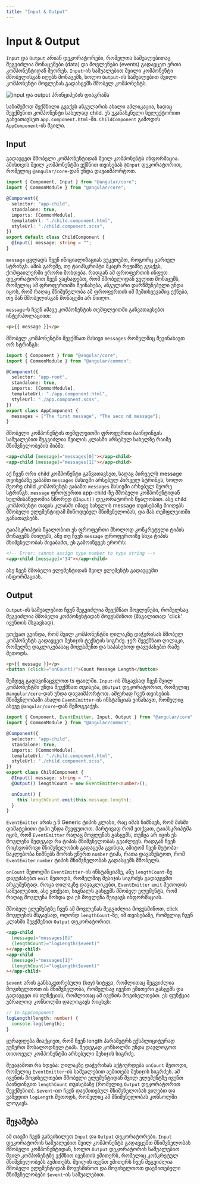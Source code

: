 ```yaml
---
title: "Input & Output"
---
```


# Input & Output

`Input` და `Output` არიან დეკორატორები, რომელთა საშუალებითაც შეგვიძლია მონაცემები (data) და მოვლენები (events)
გადავცეთ ერთი კომპონენტიდან მეორეს. `Input`-ის საშუალებით შვილი კომპონენტი მშობელისგან იღებს
მონაცემს, ხოლო `Output`-ის საშუალებით შვილი კომპონენტი მოვლენას გადასცემს მშობელ კომპონენტს.

![input და output პრინციპების დიაგრამა](/assets/media/input-output.png)

სანიმუშოდ შექმნილი გვაქვს ანგულარის ახალი აპლიკაცია, სადაც შევქმენით კომპონენტი სახელად child.
ეს უკანასკნელი სელექტორით განვათავსეთ `app.component.html`-ში. `ChildComponent` გამოდის `AppComponent`-ის
შვილი.

## Input

გადავცეთ მშობელი კომპონენტიდან შვილ კომპონენტს ინფორმაცია. ამისთვის შვილ კომპონენტში ვქმნით თვისებას
`@Input` დეკორატორით, რომელიც `@angular/core`-დან უნდა დავაიმპორტოთ.

```ts
import { Component, Input } from "@angular/core";
import { CommonModule } from "@angular/core";

@Component({
  selector: "app-child",
  standalone: true,
  imports: [CommonModule],
  templateUrl: "./child.component.html",
  styleUrl: "./child.component.scss",
})
export default class ChildComponent {
  @Input() message: string = "";
}
```

`message` ცვლადს ჩვენ ინიციალიზაციას ვუკეთებთ, როგორც ცარიელ სტრინგს.
ამის გარეშე, თუ ტაიპსკრიპტი მკაცრ რეჟიმზე გვაქვს, ქომფაილერში ერორი მოხდება.
რადგან ამ ფროფერთის ინფუთ დეკორატორით ჩვენ ვაცხადებთ, რომ მშობელიდან ველით
მონაცემს, რომელიც ამ ფროფერთიში შეინახება, ანგულარი დარწმუნებული უნდა იყოს, რომ
რაღაც მნიშვნელობა ამ ფროფერთის იმ შემთხვევაშიც ექნება, თუ მან მშობელისგან მონაცემი
არ მიიღო.

`message`-ს ჩვენ ამავე კომპონენტის თემფლეითში განვათავსებთ ინტერპოლაციით:

```html
<p>{{ message }}</p>
```

მშობელ კომპონენტში შევქმნათ მასივი `messages` რომელშიც შევინახავთ ორ სტრინგს:

```ts
import { Component } from "@angular/core";
import { CommonModule } from "@angular/common";

@Component({
  selector: "app-root",
  standalone: true,
  imports: [CommonModule],
  templateUrl: "./app.component.html",
  styleUrl: "./app.component.scss",
})
export class AppComponent {
  messages = ["The first message", "The seco nd message"];
}
```

მშობელი კომპონენტის თემფლეითში ფროფერთი ბაინდინგის საშუალებით შეგვიძლია
შვილის კლასში არსებულ სახელზე რაიმე მნიშვნელობების მიბმა:

```html
<app-child [message]="messages[0]"></app-child>
<app-child [message]="messages[1]"></app-child>
```

აქ ჩვენ ორი child კომპონენტი განვათავსეთ, სადაც პირველს message თვისებაზე
ვაბამთ `messages` მასივში არსებულ პირველ სტრინგს, ხოლო მეორე child კომპონენტს
ვაბამთ `messages` მასივში არსებულ მეორე სტრინგს. `message` ფროფერთი app-child-ზე
მშობელი კომპონენტიდან ხელმისაწვდომია სწორედ `@Input()` დეკორატორის წყალობით.
ასე child კომპონენტი თავის კლასში იმავე სახელის message თვისებაზე მიიღებს მშობელი
ელემენტიდამ მიწოდებულ მნიშვნელობას, და მას თემფლეითში განათავსებს.

ტაიპსკრიპტის წყალობით ეს ფროფერთი მხოლოდ კონკრეტული ტიპის მონაცემს მიიღებს,
ანუ თუ ჩვენ `message` ფროფერთიზე სხვა ტიპის მნიშვნელობას მივაბამთ, ეს გამოიწვევს
ერორს:

```html
<!-- Error: cannot assign type number to type string -->
<app-child [message]="34"></app-child>
```

ასე ჩვენ მშობელი ელემენტიდან შვილ ელემენტს გადავცემთ ინფორმაციას.

## Output

`Output`-ის საშუალებით ჩვენ შეგვიძლია შევქმნათ მოვლენები, რომელსაც შეგვიძლია მშობელი
კომპონენტიდან მოვუსმინოთ (მაგალითად 'click' ივენთის მსგავსად).

ვთქვათ გვინდა, რომ შვილ კომპონენტში ღილაკზე დაჭერისას მშობელ კომპონენტს გადავცეთ
მესიჯის ტექსტის სიგრძე. ჯერ შევქმნათ ღილაკი, რომელზე დაკლიკებასაც მოვუსმენთ და
საპასუხოდ დავუძახებთ რამე მეთოდს.

```html
<p>{{ message }}</p>
<button (click)="onCount()">Count Message Length</button>
```

შემდეგ გადავინაცვლოთ ts ფაილში. `Input`-ის მსგავსად
ჩვენ შვილ კომპონენტში უნდა შევქმნათ თვისება, `@Output` დეკორატორით, რომელიც
`@angular/core`-დან უნდა დავაიმპორტოთ. ამჯერად ჩვენ თვისების მნიშვნლობაში ახალი
`EventEmitter`-ის ინსტანციას ვინახავთ, რომელიც ასევე `@angular/core`-დან შემოგვაქვს.

```ts
import { Component, EventEmitter, Input, Output } from "@angular/core";
import { CommonModule } from "@angular/common";

@Component({
  selector: "app-child",
  standalone: true,
  imports: [CommonModule],
  templateUrl: "./child.component.html",
  styleUrl: "./child.component.scss",
})
export class ChildComponent {
  @Input() message: string = "";
  @Output() lengthCount = new EventEmitter<number>();

  onCount() {
    this.lengthCount.emit(this.message.length);
  }
}
```

`EventEmitter` არის ე.წ Generic ტიპის კლასი, რაც იმას ნიშნავს, რომ მასში დამატებითი
ტიპი უნდა შევფუთოთ. მარტივად რომ ვთქვათ, ტაიპსკრიპტმა იცის, რომ `EventEmitter` რაღაც
მოვლენას გასცემს, თუმცა არ იცის ეს მოვლენა შედეგად რა ტიპის მნიშვნელობას გვაძლევს.
რადგან ჩვენ რიცხვობრივი მნიშვნელობის გადაცემა გვინდა, ამიტომ
ჩვენ მეტობა-ნაკლებობა ნიშნებს შორის ვწერთ `number` ტიპს, რათა დავაზუსტოთ, რომ `EventEmiter`
`number` ტიპის მნიშვნელობას გადასცემს მშობელს.

`onCount` მეთოდში `EventEmitter`-ის ინსტანციაზე, ანუ `lengthCount`-ზე დავუძახებთ `emit` მეთოდს,
რომელშიც მესიჯის სიგრძეს გადავცემთ არგუმენტად. როცა ღილაკზე დავაკლიკებთ, `EventEmitter` `emit`
მეთოდის საშუალებით, ასე ვთქვათ, სიგნალს გასცემს მშობელ ელემენტს, რომ რაღაც მოვლენა მოხდა და
ეს მოვლენა შეიცავს ინფორმაციას.

მშობელ ელემენტზე ჩვენ ამ მოვლენას შეგვიძლია მოვუსმინოთ, click მოვლენის მსგავსად, ოღონდ
`lengthCount`-ზე, იმ თვისებაზე, რომელიც ჩვენ კლასში შევქმენით `Output` დეკორატორით:

```html
<app-child
  [message]="messages[0]"
  (lengthCount)="logLength($event)"
></app-child>
<app-child
  [message]="messages[1]"
  (lengthCount)="logLength($event)"
></app-child>
```

`$event` არის განსაკუთრებული (key) სიტყვა, რომლითაც შეგვიძლია მოვიხელთოთ ის მნიშვნელობა, რომელსაც
ივენთ ემითერი გასცემს და გადავცეთ ის ფუნქციას, რომლითაც ამ ივენთს მოვიხელთებთ. ეს ფუნქცია უბრალოდ
კონსოლში დალოგავს რიცხვს:

```ts
// In AppComponent
logLength(length: number) {
  console.log(length);
}
```

ყურადღება მიაქციეთ, რომ ჩვენ length პარამეტრს ექსპლიციტურად ვუწერთ მოსალოდნელ ტიპს.
შედეგად კონსოლში უნდა დავლოგოთ თითოეულ კომპონენტში არსებული მესიჯის სიგრძე.

შევაჯამოთ რა ხდება: ღილაკზე დაჭერისას აქტიურდება `onCount` მეთოდი, რომელიც `EventEmitter`-ის
საშუალებით აემითებს მესიჯის სიგრძეს. ამ ივენთს მოვიხელთებთ მშობელი ელემენტიდან შვილ ელემენტზე
ივენთ ბაინდინგით `lengthCount` თვისებაზე (რომელიც `Output` დეკორატორით შევქმენით). `$event`-ით
ჩვენ დაემითებულ მნიშვნელობას ვიღებთ და ვაწვდით `logLength` მეთოდს, რომელიც ამ მნიშვნელობას
კონსოლში ლოგავს.

## შეჯამება

ამ თავში ჩვენ განვიხილეთ `Input` და `Output` დეკორატორები. `Input` დეკორატორის საშუალებით
შვილ კომპონენტს გადავცემთ მნიშვნელობას მშობელი კომპონენტიდან, ხოლო `Output` დეკორატორის
საშუალებით შვილ კომპონენტზე ვქმნით ივენთის ემითერს, რომელიც კონკრეტულ მნიშვნელობებს
აემითებს. შვილის ივენთ ემითერს ჩვენ შეგვიძლია მშობელი ელემენტიდან მოვუსმინოთ და მოვიხელთოთ
დაემითებული მნიშვნელობები `$event`-ის საშუალებით.
